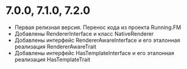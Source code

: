 7.0.0, 7.1.0, 7.2.0
===================
* Первая релизная версия. Перенос кода из проекта Running.FM
* Добавлены RendererInterface и класс NativeRenderer
* Добавлены интерфейс RendererAwareInterface и его эталонная реализация RendererAwareTrait
* Добавлены интерфейс HasTemplateInterface и его эталонная реализация HasTemplateTrait